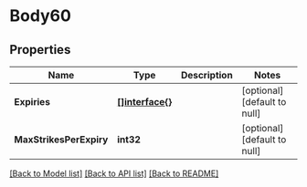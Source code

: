 # Body60

## Properties
Name | Type | Description | Notes
------------ | ------------- | ------------- | -------------
**Expiries** | [**[]interface{}**](interface{}.md) |  | [optional] [default to null]
**MaxStrikesPerExpiry** | **int32** |  | [optional] [default to null]

[[Back to Model list]](../README.md#documentation-for-models) [[Back to API list]](../README.md#documentation-for-api-endpoints) [[Back to README]](../README.md)

